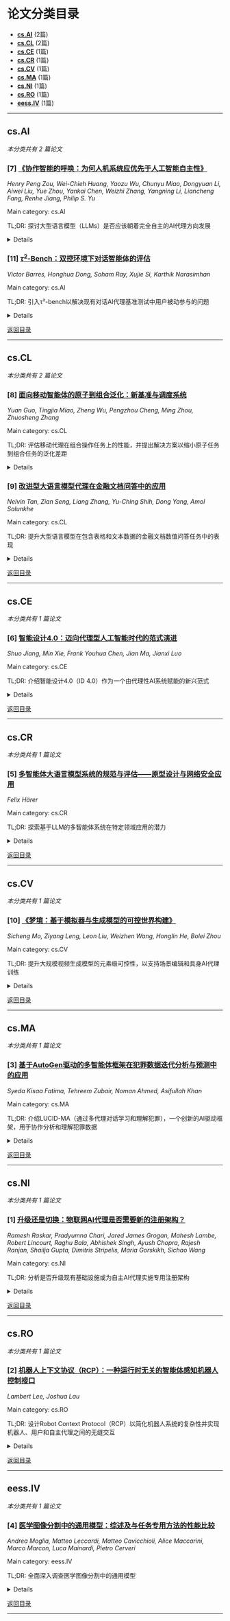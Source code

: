 <div id='toc'></div>

# 论文分类目录

- **[cs.AI](#csAI)** (2篇)
- **[cs.CL](#csCL)** (2篇)
- **[cs.CE](#csCE)** (1篇)
- **[cs.CR](#csCR)** (1篇)
- **[cs.CV](#csCV)** (1篇)
- **[cs.MA](#csMA)** (1篇)
- **[cs.NI](#csNI)** (1篇)
- **[cs.RO](#csRO)** (1篇)
- **[eess.IV](#eessIV)** (1篇)

---

## cs.AI <a id='csAI'></a>

*本分类共有 2 篇论文*


### [7] [《协作智能的呼唤：为何人机系统应优先于人工智能自主性》](http://arxiv.org/abs/2506.09420v1)
*Henry Peng Zou, Wei-Chieh Huang, Yaozu Wu, Chunyu Miao, Dongyuan Li, Aiwei Liu, Yue Zhou, Yankai Chen, Weizhi Zhang, Yangning Li, Liancheng Fang, Renhe Jiang, Philip S. Yu*

Main category: cs.AI

TL;DR: 探讨大型语言模型（LLMs）是否应该朝着完全自主的AI代理方向发展

<details>
  <summary>Details</summary>
Motivation: 当前自主系统在可靠性、透明度和理解人类实际需求方面仍存在问题

Method: 提出基于LLM的人-代理系统（LLM-HAS），通过保持人类的参与来提供指导、回答问题和维持控制

Result: 通过医疗、金融和软件开发等领域的例子展示了人-AI团队合作比AI单独工作更能处理复杂任务

Conclusion: AI的进步不应以系统的独立性来衡量，而应以它们与人类合作的能力来衡量；AI最有前途的未来不在于接管人类角色，而在于通过有意义的合作增强人类能力

Abstract: Recent improvements in large language models (LLMs) have led many researchers to focus on building fully autonomous AI agents. This position paper questions whether this approach is the right path forward, as these autonomous systems still have problems with reliability, transparency, and understanding the actual requirements of human. We suggest a different approach: LLM-based Human-Agent Systems (LLM-HAS), where AI works with humans rather than replacing them. By keeping human involved to provide guidance, answer questions, and maintain control, these systems can be more trustworthy and adaptable. Looking at examples from healthcare, finance, and software development, we show how human-AI teamwork can handle complex tasks better than AI working alone. We also discuss the challenges of building these collaborative systems and offer practical solutions. This paper argues that progress in AI should not be measured by how independent systems become, but by how well they can work with humans. The most promising future for AI is not in systems that take over human roles, but in those that enhance human capabilities through meaningful partnership.
</details>


### [11] [$τ^2$-Bench：双控环境下对话智能体的评估](http://arxiv.org/abs/2506.07982v1)
*Victor Barres, Honghua Dong, Soham Ray, Xujie Si, Karthik Narasimhan*

Main category: cs.AI

TL;DR: 引入τ²-bench以解决现有对话AI代理基准测试中用户被动参与的问题

<details>
  <summary>Details</summary>
Motivation: 现有基准测试模拟单控制环境，与用户需要主动参与修改共享世界状态的真实场景（如技术支持）不符

Method: 1) 将电信双控制领域建模为Dec-POMDP，代理和用户都使用工具在共享动态环境中行动；2) 使用组合任务生成器从原子组件程序化创建多样、可验证的任务；3) 开发与环境紧密耦合的可靠用户模拟器；4) 通过多方面的消融分析对代理性能进行细粒度分析

Result: 实验显示，当代理从无用户控制转向双控制时，性能显著下降，突显了引导用户的挑战

Conclusion: τ²-bench为必须有效推理并引导用户行动的代理提供了一个受控的测试平台

Abstract: Existing benchmarks for conversational AI agents simulate single-control environments, where only the AI agent can use tools to interact with the world, while the user remains a passive information provider. This differs from real-world scenarios like technical support, where users need to actively participate in modifying the state of the (shared) world. In order to address this gap, we introduce $\tau^2$-bench, with four key contributions:   1) A novel Telecom dual-control domain modeled as a Dec-POMDP, where both agent and user make use of tools to act in a shared, dynamic environment that tests both agent coordination and communication,   2) A compositional task generator that programmatically creates diverse, verifiable tasks from atomic components, ensuring domain coverage and controlled complexity,   3) A reliable user simulator tightly coupled with the environment, whose behavior is constrained by tools and observable states, improving simulation fidelity,   4) Fine-grained analysis of agent performance through multiple ablations including separating errors arising from reasoning vs communication/coordination.   In particular, our experiments show significant performance drops when agents shift from no-user to dual-control, highlighting the challenges of guiding users. Overall, $\tau^2$-bench provides a controlled testbed for agents that must both reason effectively and guide user actions.
</details>

[返回目录](#toc)

---

## cs.CL <a id='csCL'></a>

*本分类共有 2 篇论文*


### [8] [面向移动智能体的原子到组合泛化：新基准与调度系统](http://arxiv.org/abs/2506.08972v1)
*Yuan Guo, Tingjia Miao, Zheng Wu, Pengzhou Cheng, Ming Zhou, Zhuosheng Zhang*

Main category: cs.CL

TL;DR: 评估移动代理在组合操作任务上的性能，并提出解决方案以缩小原子任务到组合任务的泛化差距

<details>
  <summary>Details</summary>
Motivation: 先前的工作主要集中于原子任务，忽视了组合任务在现实世界应用中的不可或缺性

Method: 引入UI-NEXUS基准测试，支持在20个完全可控的本地实用应用环境和30个在线中英文服务应用中进行交互式评估，并提出AGENT-NEXUS，一个轻量级高效的调度系统

Result: AGENT-NEXUS在UI-NEXUS基准测试中为现有移动代理在组合操作任务上实现了24%到40%的任务成功率提升，且未显著增加推理开销

Conclusion: AGENT-NEXUS通过动态分解长视野任务为一系列自包含的原子子任务，有效提升了移动代理处理组合任务的能力

Abstract: Autonomous agents powered by multimodal large language models have been developed to facilitate task execution on mobile devices. However, prior work has predominantly focused on atomic tasks -- such as shot-chain execution tasks and single-screen grounding tasks -- while overlooking the generalization to compositional tasks, which are indispensable for real-world applications. This work introduces UI-NEXUS, a comprehensive benchmark designed to evaluate mobile agents on three categories of compositional operations: Simple Concatenation, Context Transition, and Deep Dive. UI-NEXUS supports interactive evaluation in 20 fully controllable local utility app environments, as well as 30 online Chinese and English service apps. It comprises 100 interactive task templates with an average optimal step count of 14.05. Experimental results across a range of mobile agents with agentic workflow or agent-as-a-model show that UI-NEXUS presents significant challenges. Specifically, existing agents generally struggle to balance performance and efficiency, exhibiting representative failure modes such as under-execution, over-execution, and attention drift, causing visible atomic-to-compositional generalization gap. Inspired by these findings, we propose AGENT-NEXUS, a lightweight and efficient scheduling system to tackle compositional mobile tasks. AGENT-NEXUS extrapolates the abilities of existing mobile agents by dynamically decomposing long-horizon tasks to a series of self-contained atomic subtasks. AGENT-NEXUS achieves 24% to 40% task success rate improvement for existing mobile agents on compositional operation tasks within the UI-NEXUS benchmark without significantly sacrificing inference overhead. The demo video, dataset, and code are available on the project page at https://ui-nexus.github.io.
</details>


### [9] [改进型大语言模型代理在金融文档问答中的应用](http://arxiv.org/abs/2506.08726v1)
*Nelvin Tan, Zian Seng, Liang Zhang, Yu-Ching Shih, Dong Yang, Amol Salunkhe*

Main category: cs.CL

TL;DR: 提升大型语言模型在包含表格和文本数据的金融文档数值问答任务中的表现

<details>
  <summary>Details</summary>
Motivation: 大型语言模型在金融文档的数值问答任务中表现不佳，尤其是在没有正确答案（oracle labels）的情况下，传统的批评代理（critic agent）性能下降

Method: 提出了改进的批评代理和计算器代理（calculator agent），并研究了这些代理之间的互动及其对性能的影响

Result: 改进的批评代理和计算器代理在性能上超越了之前的最先进方法（program-of-thought），并且更安全

Conclusion: 改进的批评代理和计算器代理能有效提升大型语言模型在金融文档数值问答任务中的表现，特别是在没有正确答案的情况下

Abstract: Large language models (LLMs) have shown impressive capabilities on numerous natural language processing tasks. However, LLMs still struggle with numerical question answering for financial documents that include tabular and textual data. Recent works have showed the effectiveness of critic agents (i.e., self-correction) for this task given oracle labels. Building upon this framework, this paper examines the effectiveness of the traditional critic agent when oracle labels are not available, and show, through experiments, that this critic agent's performance deteriorates in this scenario. With this in mind, we present an improved critic agent, along with the calculator agent which outperforms the previous state-of-the-art approach (program-of-thought) and is safer. Furthermore, we investigate how our agents interact with each other, and how this interaction affects their performance.
</details>

[返回目录](#toc)

---

## cs.CE <a id='csCE'></a>

*本分类共有 1 篇论文*


### [6] [智能设计4.0：迈向代理型人工智能时代的范式演进](http://arxiv.org/abs/2506.09755v1)
*Shuo Jiang, Min Xie, Frank Youhua Chen, Jian Ma, Jianxi Luo*

Main category: cs.CE

TL;DR: 介绍智能设计4.0（ID 4.0）作为一个由代理性AI系统赋能的新兴范式

<details>
  <summary>Details</summary>
Motivation: 基础模型（FMs），特别是大型语言模型（LLMs）的出现，展示了基于知识的通用推理能力，为工程设计的进一步转型开辟了新路径

Method: 回顾智能设计的历史演变，提出ID 4.0的概念框架，并讨论其通过协调、自主的多代理系统支持工程设计过程端到端自动化的潜力

Result: 提出了ID 4.0的概念框架，并讨论了其在支持工程设计过程端到端自动化方面的潜力

Conclusion: 这些见解为推进智能设计朝着更大的适应性、自主性和有效性，以应对日益复杂的设计挑战奠定了基础

Abstract: Research and practice in Intelligent Design (ID) have significantly enhanced engineering innovation, efficiency, quality, and productivity over recent decades, fundamentally reshaping how engineering designers think, behave, and interact with design processes. The recent emergence of Foundation Models (FMs), particularly Large Language Models (LLMs), has demonstrated general knowledge-based reasoning capabilities, and open new paths and avenues for further transformation in engineering design. In this context, this paper introduces Intelligent Design 4.0 (ID 4.0) as an emerging paradigm empowered by agentic AI systems. We review the historical evolution of ID across four distinct stages: rule-based expert systems, task-specific machine learning models, large-scale foundation AI models, and the recent emerging paradigm of multi-agent collaboration. We propose a conceptual framework for ID 4.0 and discuss its potential to support end-to-end automation of engineering design processes through coordinated, autonomous multi-agent-based systems. Furthermore, we discuss future perspectives to enhance and fully realize ID 4.0's potential, including more complex design scenarios, more practical design implementations, novel agent coordination mechanisms, and autonomous design goal-setting with better human value alignment. In sum, these insights lay a foundation for advancing Intelligent Design toward greater adaptivity, autonomy, and effectiveness in addressing increasingly complex design challenges.
</details>

[返回目录](#toc)

---

## cs.CR <a id='csCR'></a>

*本分类共有 1 篇论文*


### [5] [多智能体大语言模型系统的规范与评估——原型设计与网络安全应用](http://arxiv.org/abs/2506.10467v2)
*Felix Härer*

Main category: cs.CR

TL;DR: 探索基于LLM的多智能体系统在特定领域应用的潜力

<details>
  <summary>Details</summary>
Motivation: 虽然LLMs、推理技术和应用单独评估较多，但它们的联合规范和组合应用尚未充分探索

Method: 通过多智能体系统进行探索性研究，扩展系统架构和原型，并引入多智能体系统的规范

Result: 测试案例表明，涉及网络安全任务的架构和评估方法是可行的，特别是OpenAI和DeepSeek的LLMs智能体正确完成了问答、服务器安全和网络安全任务

Conclusion: 多智能体LLM系统的规范对于探索其潜力及特定应用的适用性是必要的

Abstract: Recent advancements in LLMs indicate potential for novel applications, e.g., through reasoning capabilities in the latest OpenAI and DeepSeek models. For applying these models in specific domains beyond text generation, LLM-based multi-agent approaches can be utilized that solve complex tasks by combining reasoning techniques, code generation, and software execution. Applications might utilize these capabilities and the knowledge of specialized LLM agents. However, while many evaluations are performed on LLMs, reasoning techniques, and applications individually, their joint specification and combined application is not explored well. Defined specifications for multi-agent LLM systems are required to explore their potential and their suitability for specific applications, allowing for systematic evaluations of LLMs, reasoning techniques, and related aspects. This paper reports the results of exploratory research to specify and evaluate these aspects through a multi-agent system. The system architecture and prototype are extended from previous research and a specification is introduced for multi-agent systems. Test cases involving cybersecurity tasks indicate feasibility of the architecture and evaluation approach. In particular, the results show the evaluation of question answering, server security, and network security tasks that were completed correctly by agents with LLMs from OpenAI and DeepSeek.
</details>

[返回目录](#toc)

---

## cs.CV <a id='csCV'></a>

*本分类共有 1 篇论文*


### [10] [《梦境：基于模拟器与生成模型的可控世界构建》](http://arxiv.org/abs/2506.08006v1)
*Sicheng Mo, Ziyang Leng, Leon Liu, Weizhen Wang, Honglin He, Bolei Zhou*

Main category: cs.CV

TL;DR: 提升大规模视频生成模型的元素级可控性，以支持场景编辑和具身AI代理训练

<details>
  <summary>Details</summary>
Motivation: 现有的大规模视频生成模型在动态世界创建中能合成多样且真实的视觉内容，但缺乏元素级的可控性，限制了其在场景编辑和具身AI代理训练中的应用

Method: 提出Dreamland混合世界生成框架，结合基于物理的模拟器的精细控制和大型预训练生成模型的光真实内容输出，设计分层世界抽象作为中间表示

Result: 实验表明Dreamland在图像质量上比现有基线提高了50.8%，在可控性上提高了17.9%，并具有增强具身代理训练的巨大潜力

Conclusion: Dreamland框架通过结合物理模拟器和生成模型的优势，显著提升了视频生成的可控性和实用性

Abstract: Large-scale video generative models can synthesize diverse and realistic visual content for dynamic world creation, but they often lack element-wise controllability, hindering their use in editing scenes and training embodied AI agents. We propose Dreamland, a hybrid world generation framework combining the granular control of a physics-based simulator and the photorealistic content output of large-scale pretrained generative models. In particular, we design a layered world abstraction that encodes both pixel-level and object-level semantics and geometry as an intermediate representation to bridge the simulator and the generative model. This approach enhances controllability, minimizes adaptation cost through early alignment with real-world distributions, and supports off-the-shelf use of existing and future pretrained generative models. We further construct a D3Sim dataset to facilitate the training and evaluation of hybrid generation pipelines. Experiments demonstrate that Dreamland outperforms existing baselines with 50.8% improved image quality, 17.9% stronger controllability, and has great potential to enhance embodied agent training. Code and data will be made available.
</details>

[返回目录](#toc)

---

## cs.MA <a id='csMA'></a>

*本分类共有 1 篇论文*


### [3] [基于AutoGen驱动的多智能体框架在犯罪数据迭代分析与预测中的应用](http://arxiv.org/abs/2506.11475v1)
*Syeda Kisaa Fatima, Tehreem Zubair, Noman Ahmed, Asifullah Khan*

Main category: cs.MA

TL;DR: 介绍LUCID-MA（通过多代理对话学习和理解犯罪），一个创新的AI驱动框架，用于协作分析和理解犯罪数据

<details>
  <summary>Details</summary>
Motivation: 探索利用多AI代理协作分析犯罪数据的潜力，以自主、可扩展和迭代的方式进行社会科学领域的分析，同时通过离线执行保持数据隐私

Method: 系统由三个核心组件组成：分析助手突出时空犯罪模式，反馈组件审查和精炼分析结果，预测组件预测未来犯罪趋势。使用精心设计的提示和LLaMA-2-13B-Chat-GPTQ模型，完全离线运行，允许代理通过100轮通信进行自我改进，减少人类交互。

Result: 通过评分函数评估代理性能，提供视觉图跟踪学习进度，展示了AutoGen风格代理在社会科学领域进行自主、可扩展和迭代分析的潜力

Conclusion: LUCID-MA框架展示了通过多AI代理协作分析犯罪数据的有效性，特别是在保持数据隐私和减少人类交互方面

Abstract: This paper introduces LUCID-MA (Learning and Understanding Crime through Dialogue of Multiple Agents), an innovative AI powered framework where multiple AI agents collaboratively analyze and understand crime data. Our system that consists of three core components: an analysis assistant that highlights spatiotemporal crime patterns, a feedback component that reviews and refines analytical results and a prediction component that forecasts future crime trends. With a well-designed prompt and the LLaMA-2-13B-Chat-GPTQ model, it runs completely offline and allows the agents undergo self-improvement through 100 rounds of communication with less human interaction. A scoring function is incorporated to evaluate agent's performance, providing visual plots to track learning progress. This work demonstrates the potential of AutoGen-style agents for autonomous, scalable, and iterative analysis in social science domains maintaining data privacy through offline execution.
</details>

[返回目录](#toc)

---

## cs.NI <a id='csNI'></a>

*本分类共有 1 篇论文*


### [1] [升级还是切换：物联网AI代理是否需要新的注册架构？](http://arxiv.org/abs/2506.12003v1)
*Ramesh Raskar, Pradyumna Chari, Jared James Grogan, Mahesh Lambe, Robert Lincourt, Raghu Bala, Abhishek Singh, Ayush Chopra, Rajesh Ranjan, Shailja Gupta, Dimitris Stripelis, Maria Gorskikh, Sichao Wang*

Main category: cs.NI

TL;DR: 分析是否升级现有基础设施或为自主AI代理实施专用注册架构

<details>
  <summary>Details</summary>
Motivation: 新兴的AI代理互联网对现有为人类规模、反应性交互设计的网络基础设施提出了挑战

Method: 评估三种方法：(1) 升级路径，(2) 切换选项，(3) 混合注册表

Result: 分析表明，混合方法将出现，关键代理使用集中注册表，专业用例使用联合网状结构

Conclusion: 代理需求构成质的变化，而非增量变化，混合方法在兼容性和性能之间提供了平衡

Abstract: The emerging Internet of AI Agents challenges existing web infrastructure designed for human-scale, reactive interactions. Unlike traditional web resources, autonomous AI agents initiate actions, maintain persistent state, spawn sub-agents, and negotiate directly with peers: demanding millisecond-level discovery, instant credential revocation, and cryptographic behavioral proofs that exceed current DNS/PKI capabilities. This paper analyzes whether to upgrade existing infrastructure or implement purpose-built registry architectures for autonomous agents. We identify critical failure points: DNS propagation (24-48 hours vs. required milliseconds), certificate revocation unable to scale to trillions of entities, and IPv4/IPv6 addressing inadequate for agent-scale routing. We evaluate three approaches: (1) Upgrade paths, (2) Switch options, (3) Hybrid registries. Drawing parallels to dialup-to-broadband transitions, we find that agent requirements constitute qualitative, and not incremental, changes. While upgrades offer compatibility and faster deployment, clean-slate solutions provide better performance but require longer for adoption. Our analysis suggests hybrid approaches will emerge, with centralized registries for critical agents and federated meshes for specialized use cases.
</details>

[返回目录](#toc)

---

## cs.RO <a id='csRO'></a>

*本分类共有 1 篇论文*


### [2] [机器人上下文协议（RCP）：一种运行时无关的智能体感知机器人控制接口](http://arxiv.org/abs/2506.11650v1)
*Lambert Lee, Joshua Lau*

Main category: cs.RO

TL;DR: 设计Robot Context Protocol（RCP）以简化机器人系统的复杂性并实现机器人、用户和自主代理之间的无缝交互

<details>
  <summary>Details</summary>
Motivation: 为了应对机器人系统复杂性和实现不同部署环境下无缝交互的挑战

Method: 基于HTTP和WebSocket传输层，定义了一个模式驱动的消息格式，包括读取、写入、执行和订阅等结构化操作，并集成了运行时自省、异步反馈、多租户命名空间隔离和严格类型验证等特性

Result: RCP提供了一个统一且语义上有意义的接口，解耦了客户端操作和后端实现，支持包括物理机器人、基于云的协调器和模拟平台在内的广泛部署环境

Conclusion: RCP在复杂多代理生态系统中实现了智能、弹性和安全的机器人操作

Abstract: The Robot Context Protocol (RCP) is a lightweight, middleware-agnostic communication protocol designed to simplify the complexity of robotic systems and enable seamless interaction between robots, users, and autonomous agents. RCP provides a unified and semantically meaningful interface that decouples client-facing operations from backend implementations, supporting a wide range of deployment environments including physical robots, cloud-based orchestrators, and simulated platforms. Built on HTTP and WebSocket transport layers, the protocol defines a schema-driven message format with structured operations such as read, write, execute, and subscribe. It integrates features such as runtime introspection, asynchronous feedback, multi-tenant namespace isolation, and strict type validation to ensure robustness, scalability, and security. The architecture, message structure, interface model, and adapter-based backend integration strategy of RCP are described, along with deployment practices and applicability across industries including manufacturing, logistics, and healthcare. RCP enables intelligent, resilient, and safe robotic operations in complex, multi-agent ecosystems.
</details>

[返回目录](#toc)

---

## eess.IV <a id='eessIV'></a>

*本分类共有 1 篇论文*


### [4] [医学图像分割中的通用模型：综述及与任务专用方法的性能比较](http://arxiv.org/abs/2506.10825v1)
*Andrea Moglia, Matteo Leccardi, Matteo Cavicchioli, Alice Maccarini, Marco Marcon, Luca Mainardi, Pietro Cerveri*

Main category: eess.IV

TL;DR: 全面深入调查医学图像分割中的通用模型

<details>
  <summary>Details</summary>
Motivation: 受大型语言模型预训练和微调成功范式的启发，通用模型开始进入计算机视觉领域，特别是医学图像分割

Method: 提供分类法，包括零样本、少样本、微调、适配器、SAM 2、仅图像训练的创新模型以及文本和图像共同训练的模型，并分析其性能

Result: 彻底分析了通用模型在初级研究和文献最佳水平上的性能，并与最先进的特定任务模型进行了严格比较

Conclusion: 强调需要解决符合监管框架、隐私和安全法律、预算以及可信人工智能（AI）方面的挑战，并分享关于合成数据、早期融合、从自然语言处理中的通用模型学到的经验、代理AI和物理AI以及临床转化的未来方向的看法

Abstract: Following the successful paradigm shift of large language models, leveraging pre-training on a massive corpus of data and fine-tuning on different downstream tasks, generalist models have made their foray into computer vision. The introduction of Segment Anything Model (SAM) set a milestone on segmentation of natural images, inspiring the design of a multitude of architectures for medical image segmentation. In this survey we offer a comprehensive and in-depth investigation on generalist models for medical image segmentation. We start with an introduction on the fundamentals concepts underpinning their development. Then, we provide a taxonomy on the different declinations of SAM in terms of zero-shot, few-shot, fine-tuning, adapters, on the recent SAM 2, on other innovative models trained on images alone, and others trained on both text and images. We thoroughly analyze their performances at the level of both primary research and best-in-literature, followed by a rigorous comparison with the state-of-the-art task-specific models. We emphasize the need to address challenges in terms of compliance with regulatory frameworks, privacy and security laws, budget, and trustworthy artificial intelligence (AI). Finally, we share our perspective on future directions concerning synthetic data, early fusion, lessons learnt from generalist models in natural language processing, agentic AI and physical AI, and clinical translation.
</details>

[返回目录](#toc)

---

